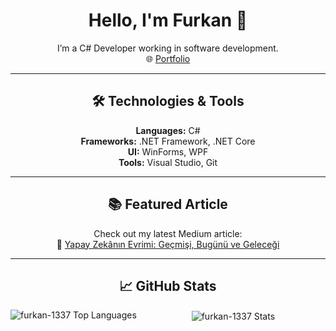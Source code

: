 <div align="center">

# Hello, I'm Furkan 👋

I’m a C# Developer working in software development.  
🌐 [Portfolio](https://furkan-1337.github.io)

---

## 🛠️ Technologies & Tools

**Languages:** C#  
**Frameworks:** .NET Framework, .NET Core  
**UI:** WinForms, WPF  
**Tools:** Visual Studio, Git

---

## 📚 Featured Article

Check out my latest Medium article:  
🌟 [Yapay Zekânın Evrimi: Geçmişi, Bugünü ve Geleceği](https://medium.com/@furkan-1337/yapay-zek%C3%A2n%C4%B1n-evrimi-ge%C3%A7mi%C5%9Fi-bug%C3%BCn%C3%BC-ve-gelece%C4%9Fi-6a877d8dfff3)

---

## 📈 GitHub Stats

<p>
  <img align="left" src="https://github-readme-stats.vercel.app/api/top-langs?username=furkan-1337&show_icons=true&locale=en&layout=compact" alt="furkan-1337 Top Languages" />
</p>

<p>
  &nbsp;<img align="center" src="https://github-readme-stats.vercel.app/api?username=furkan-1337&show_icons=true&locale=en" alt="furkan-1337 Stats" />
</p>
